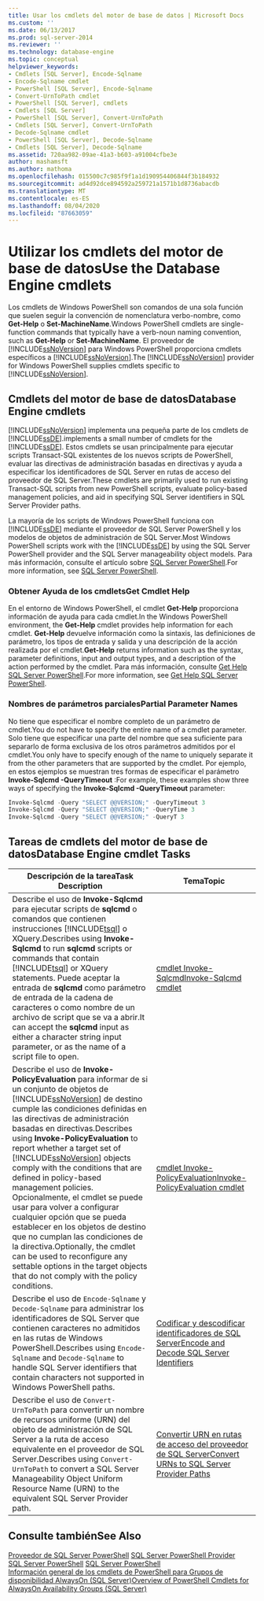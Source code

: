 ```yaml
---
title: Usar los cmdlets del motor de base de datos | Microsoft Docs
ms.custom: ''
ms.date: 06/13/2017
ms.prod: sql-server-2014
ms.reviewer: ''
ms.technology: database-engine
ms.topic: conceptual
helpviewer_keywords:
- Cmdlets [SQL Server], Encode-Sqlname
- Encode-Sqlname cmdlet
- PowerShell [SQL Server], Encode-Sqlname
- Convert-UrnToPath cmdlet
- PowerShell [SQL Server], cmdlets
- Cmdlets [SQL Server]
- PowerShell [SQL Server], Convert-UrnToPath
- Cmdlets [SQL Server], Convert-UrnToPath
- Decode-Sqlname cmdlet
- PowerShell [SQL Server], Decode-Sqlname
- Cmdlets [SQL Server], Decode-Sqlname
ms.assetid: 720aa982-09ae-41a3-b603-a91004cfbe3e
author: mashamsft
ms.author: mathoma
ms.openlocfilehash: 015500c7c985f9f1a1d190954406844f3b184932
ms.sourcegitcommit: ad4d92dce894592a259721a1571b1d8736abacdb
ms.translationtype: MT
ms.contentlocale: es-ES
ms.lasthandoff: 08/04/2020
ms.locfileid: "87663059"
---
```

# <a name="use-the-database-engine-cmdlets"></a><span data-ttu-id="b1618-102">Utilizar los cmdlets del motor de base de datos</span><span class="sxs-lookup"><span data-stu-id="b1618-102">Use the Database Engine cmdlets</span></span>
  <span data-ttu-id="b1618-103">Los cmdlets de Windows PowerShell son comandos de una sola función que suelen seguir la convención de nomenclatura verbo-nombre, como **Get-Help** o **Set-MachineName**.</span><span class="sxs-lookup"><span data-stu-id="b1618-103">Windows PowerShell cmdlets are single-function commands that typically have a verb-noun naming convention, such as **Get-Help** or **Set-MachineName**.</span></span> <span data-ttu-id="b1618-104">El proveedor de [!INCLUDE[ssNoVersion](../includes/ssnoversion-md.md)] para Windows PowerShell proporciona cmdlets específicos a [!INCLUDE[ssNoVersion](../includes/ssnoversion-md.md)].</span><span class="sxs-lookup"><span data-stu-id="b1618-104">The [!INCLUDE[ssNoVersion](../includes/ssnoversion-md.md)] provider for Windows PowerShell supplies cmdlets specific to [!INCLUDE[ssNoVersion](../includes/ssnoversion-md.md)].</span></span>  
  
## <a name="database-engine-cmdlets"></a><span data-ttu-id="b1618-105">Cmdlets del motor de base de datos</span><span class="sxs-lookup"><span data-stu-id="b1618-105">Database Engine cmdlets</span></span>  
 [!INCLUDE[ssNoVersion](../includes/ssnoversion-md.md)] <span data-ttu-id="b1618-106">implementa una pequeña parte de los cmdlets de [!INCLUDE[ssDE](../includes/ssde-md.md)].</span><span class="sxs-lookup"><span data-stu-id="b1618-106">implements a small number of cmdlets for the [!INCLUDE[ssDE](../includes/ssde-md.md)].</span></span> <span data-ttu-id="b1618-107">Estos cmdlets se usan principalmente para ejecutar scripts Transact-SQL existentes de los nuevos scripts de PowerShell, evaluar las directivas de administración basadas en directivas y ayuda a especificar los identificadores de SQL Server en rutas de acceso del proveedor de SQL Server.</span><span class="sxs-lookup"><span data-stu-id="b1618-107">These cmdlets are primarily used to run existing Transact-SQL scripts from new PowerShell scripts, evaluate policy-based management policies, and aid in specifying SQL Server identifiers in SQL Server Provider paths.</span></span>  
  
 <span data-ttu-id="b1618-108">La mayoría de los scripts de Windows PowerShell funciona con [!INCLUDE[ssDE](../includes/ssde-md.md)] mediante el proveedor de SQL Server PowerShell y los modelos de objetos de administración de SQL Server.</span><span class="sxs-lookup"><span data-stu-id="b1618-108">Most Windows PowerShell scripts work with the [!INCLUDE[ssDE](../includes/ssde-md.md)] by using the SQL Server PowerShell provider and the SQL Server manageability object models.</span></span> <span data-ttu-id="b1618-109">Para más información, consulte el artículo sobre [SQL Server PowerShell](../powershell/sql-server-powershell.md).</span><span class="sxs-lookup"><span data-stu-id="b1618-109">For more information, see [SQL Server PowerShell](../powershell/sql-server-powershell.md).</span></span>  
  
### <a name="get-cmdlet-help"></a><span data-ttu-id="b1618-110">Obtener Ayuda de los cmdlets</span><span class="sxs-lookup"><span data-stu-id="b1618-110">Get Cmdlet Help</span></span>  
 <span data-ttu-id="b1618-111">En el entorno de Windows PowerShell, el cmdlet **Get-Help** proporciona información de ayuda para cada cmdlet.</span><span class="sxs-lookup"><span data-stu-id="b1618-111">In the Windows PowerShell environment, the **Get-Help** cmdlet provides help information for each cmdlet.</span></span> <span data-ttu-id="b1618-112">**Get-Help** devuelve información como la sintaxis, las definiciones de parámetro, los tipos de entrada y salida y una descripción de la acción realizada por el cmdlet.</span><span class="sxs-lookup"><span data-stu-id="b1618-112">**Get-Help** returns information such as the syntax, parameter definitions, input and output types, and a description of the action performed by the cmdlet.</span></span> <span data-ttu-id="b1618-113">Para más información, consulte [Get Help SQL Server PowerShell](../../2014/database-engine/get-help-sql-server-powershell.md).</span><span class="sxs-lookup"><span data-stu-id="b1618-113">For more information, see [Get Help SQL Server PowerShell](../../2014/database-engine/get-help-sql-server-powershell.md).</span></span>  
  
### <a name="partial-parameter-names"></a><span data-ttu-id="b1618-114">Nombres de parámetros parciales</span><span class="sxs-lookup"><span data-stu-id="b1618-114">Partial Parameter Names</span></span>  
 <span data-ttu-id="b1618-115">No tiene que especificar el nombre completo de un parámetro de cmdlet.</span><span class="sxs-lookup"><span data-stu-id="b1618-115">You do not have to specify the entire name of a cmdlet parameter.</span></span> <span data-ttu-id="b1618-116">Solo tiene que especificar una parte del nombre que sea suficiente para separarlo de forma exclusiva de los otros parámetros admitidos por el cmdlet.</span><span class="sxs-lookup"><span data-stu-id="b1618-116">You only have to specify enough of the name to uniquely separate it from the other parameters that are supported by the cmdlet.</span></span> <span data-ttu-id="b1618-117">Por ejemplo, en estos ejemplos se muestran tres formas de especificar el parámetro **Invoke-Sqlcmd -QueryTimeout** :</span><span class="sxs-lookup"><span data-stu-id="b1618-117">For example, these examples show three ways of specifying the **Invoke-Sqlcmd -QueryTimeout** parameter:</span></span>  
  
```powershell
Invoke-Sqlcmd -Query "SELECT @@VERSION;" -QueryTimeout 3  
Invoke-Sqlcmd -Query "SELECT @@VERSION;" -QueryTime 3  
Invoke-Sqlcmd -Query "SELECT @@VERSION;" -QueryT 3  
```  
  
## <a name="database-engine-cmdlet-tasks"></a><span data-ttu-id="b1618-118">Tareas de cmdlets del motor de base de datos</span><span class="sxs-lookup"><span data-stu-id="b1618-118">Database Engine cmdlet Tasks</span></span>  
  
|<span data-ttu-id="b1618-119">Descripción de la tarea</span><span class="sxs-lookup"><span data-stu-id="b1618-119">Task Description</span></span>|<span data-ttu-id="b1618-120">Tema</span><span class="sxs-lookup"><span data-stu-id="b1618-120">Topic</span></span>|  
|----------------------|-----------|  
|<span data-ttu-id="b1618-121">Describe el uso de **Invoke-Sqlcmd** para ejecutar scripts de **sqlcmd** o comandos que contienen instrucciones [!INCLUDE[tsql](../includes/tsql-md.md)] o XQuery.</span><span class="sxs-lookup"><span data-stu-id="b1618-121">Describes using **Invoke-Sqlcmd** to run **sqlcmd** scripts or commands that contain [!INCLUDE[tsql](../includes/tsql-md.md)] or XQuery statements.</span></span> <span data-ttu-id="b1618-122">Puede aceptar la entrada de **sqlcmd** como parámetro de entrada de la cadena de caracteres o como nombre de un archivo de script que se va a abrir.</span><span class="sxs-lookup"><span data-stu-id="b1618-122">It can accept the **sqlcmd** input as either a character string input parameter, or as the name of a script file to open.</span></span>|[<span data-ttu-id="b1618-123">cmdlet Invoke-Sqlcmd</span><span class="sxs-lookup"><span data-stu-id="b1618-123">Invoke-Sqlcmd cmdlet</span></span>](../../2014/database-engine/invoke-sqlcmd-cmdlet.md)|  
|<span data-ttu-id="b1618-124">Describe el uso de **Invoke-PolicyEvaluation** para informar de si un conjunto de objetos de [!INCLUDE[ssNoVersion](../includes/ssnoversion-md.md)] de destino cumple las condiciones definidas en las directivas de administración basadas en directivas.</span><span class="sxs-lookup"><span data-stu-id="b1618-124">Describes using **Invoke-PolicyEvaluation** to report whether a target set of [!INCLUDE[ssNoVersion](../includes/ssnoversion-md.md)] objects comply with the conditions that are defined in policy-based management policies.</span></span> <span data-ttu-id="b1618-125">Opcionalmente, el cmdlet se puede usar para volver a configurar cualquier opción que se pueda establecer en los objetos de destino que no cumplan las condiciones de la directiva.</span><span class="sxs-lookup"><span data-stu-id="b1618-125">Optionally, the cmdlet can be used to reconfigure any settable options in the target objects that do not comply with the policy conditions.</span></span>|[<span data-ttu-id="b1618-126">cmdlet Invoke-PolicyEvaluation</span><span class="sxs-lookup"><span data-stu-id="b1618-126">Invoke-PolicyEvaluation cmdlet</span></span>](../../2014/database-engine/invoke-policyevaluation-cmdlet.md)|  
|<span data-ttu-id="b1618-127">Describe el uso de `Encode-Sqlname` y `Decode-Sqlname` para administrar los identificadores de SQL Server que contienen caracteres no admitidos en las rutas de Windows PowerShell.</span><span class="sxs-lookup"><span data-stu-id="b1618-127">Describes using `Encode-Sqlname` and `Decode-Sqlname` to handle SQL Server identifiers that contain characters not supported in Windows PowerShell paths.</span></span>|[<span data-ttu-id="b1618-128">Codificar y descodificar identificadores de SQL Server</span><span class="sxs-lookup"><span data-stu-id="b1618-128">Encode and Decode SQL Server Identifiers</span></span>](../powershell/encode-and-decode-sql-server-identifiers.md)|  
|<span data-ttu-id="b1618-129">Describe el uso de `Convert-UrnToPath` para convertir un nombre de recursos uniforme (URN) del objeto de administración de SQL Server a la ruta de acceso equivalente en el proveedor de SQL Server.</span><span class="sxs-lookup"><span data-stu-id="b1618-129">Describes using `Convert-UrnToPath` to convert a SQL Server Manageability Object Uniform Resource Name (URN) to the equivalent SQL Server Provider path.</span></span>|[<span data-ttu-id="b1618-130">Convertir URN en rutas de acceso del proveedor de SQL Server</span><span class="sxs-lookup"><span data-stu-id="b1618-130">Convert URNs to SQL Server Provider Paths</span></span>](../../2014/database-engine/convert-urns-to-sql-server-provider-paths.md)|  
  
## <a name="see-also"></a><span data-ttu-id="b1618-131">Consulte también</span><span class="sxs-lookup"><span data-stu-id="b1618-131">See Also</span></span>  
 <span data-ttu-id="b1618-132">[Proveedor de SQL Server PowerShell](../powershell/sql-server-powershell-provider.md) </span><span class="sxs-lookup"><span data-stu-id="b1618-132">[SQL Server PowerShell Provider](../powershell/sql-server-powershell-provider.md) </span></span>  
 <span data-ttu-id="b1618-133">[SQL Server PowerShell](../powershell/sql-server-powershell.md) </span><span class="sxs-lookup"><span data-stu-id="b1618-133">[SQL Server PowerShell](../powershell/sql-server-powershell.md) </span></span>  
 [<span data-ttu-id="b1618-134">Información general de los cmdlets de PowerShell para Grupos de disponibilidad AlwaysOn &#40;SQL Server&#41;</span><span class="sxs-lookup"><span data-stu-id="b1618-134">Overview of PowerShell Cmdlets for AlwaysOn Availability Groups &#40;SQL Server&#41;</span></span>](availability-groups/windows/overview-of-powershell-cmdlets-for-always-on-availability-groups-sql-server.md)  
  
  
